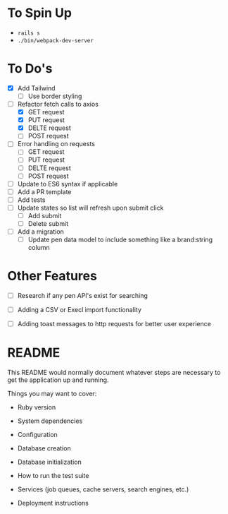 # To Spin Up

- `rails s`
- `./bin/webpack-dev-server`

# To Do's

- [x] Add Tailwind
  - [ ] Use border styling
- [ ] Refactor fetch calls to axios
  - [x] GET request
  - [x] PUT request
  - [x] DELTE request
  - [ ] POST request
- [ ] Error handling on requests
  - [ ] GET request
  - [ ] PUT request
  - [ ] DELTE request
  - [ ] POST request
- [ ] Update to ES6 syntax if applicable
- [ ] Add a PR template
- [ ] Add tests
- [ ] Update states so list will refresh upon submit click
  - [ ] Add submit
  - [ ] Delete submit
- [ ] Add a migration
  - [ ] Update pen data model to include something like a brand:string column

# Other Features
- [ ] Research if any pen API's exist for searching
- [ ] Adding a CSV or Execl import functionality
- [ ] Adding toast messages to http requests for better user experience



# README

This README would normally document whatever steps are necessary to get the
application up and running.

Things you may want to cover:

* Ruby version

* System dependencies

* Configuration

* Database creation

* Database initialization

* How to run the test suite

* Services (job queues, cache servers, search engines, etc.)

* Deployment instructions

